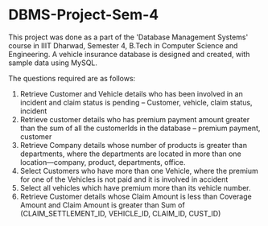# DBMS-Project-Sem-4

This project was done as a part of the 'Database Management Systems' course in IIIT Dharwad, Semester 4, B.Tech in Computer Science and Engineering.
A vehicle insurance database is designed and created, with sample data using MySQL.

The questions required are as follows:

1. Retrieve Customer and Vehicle details who has been involved in an incident and claim status is pending – Customer, vehicle, claim status, incident
2. Retrieve customer details who has premium payment amount greater than the sum of all the customerIds in the database – premium payment, customer
3. Retrieve Company details whose number of products is greater than departments, where the departments are located in more than one location—company, 
   product, departments, office.
4. Select Customers who have more than one Vehicle, where the premium for one of the Vehicles is not paid and it is involved in accident
5. Select all vehicles which have premium more than its vehicle number.
6. Retrieve Customer details whose Claim Amount is less than Coverage Amount and Claim Amount is greater than 
   Sum of (CLAIM_SETTLEMENT_ID, VEHICLE_ID, CLAIM_ID, CUST_ID)
